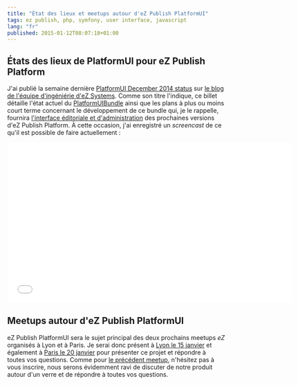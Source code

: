 ```yaml
---
title: "État des lieux et meetups autour d'eZ Publish PlatformUI"
tags: ez publish, php, symfony, user interface, javascript
lang: "fr"
published: 2015-01-12T08:07:18+01:00
---
```


## États des lieux de PlatformUI pour eZ Publish Platform

J'ai publié la semaine dernière [PlatformUI December 2014
status](http://share.ez.no/blogs/core-development-team/platformui-december-2014-status)
sur [le blog de l'équipe d'ingéniérie d'eZ
Systems](http://share.ez.no/blogs/core-development-team). Comme son titre
l'indique, ce billet détaille l'état actuel du
[PlatformUIBundle](https://github.com/ezsystems/PlatformUIBundle) ainsi que les
plans à plus ou moins court terme concernant le développement de ce bundle qui,
je le rappelle, fournira [l'interface éditoriale et
d'administration](http://damien.pobel.fr/post/future-ez-publish-platform-ui) des
prochaines versions d'eZ Publish Platform. À cette occasion, j'ai enregistré un
*screencast* de ce qu'il est possible de faire actuellement&nbsp;:

<iframe width="660" height="371" src="//www.youtube.com/embed/jY-vCR7HPuo"
frameborder="0" allowfullscreen></iframe>

## Meetups autour d'eZ Publish PlatformUI

eZ Publish PlatformUI sera le sujet principal des deux prochains meetups *eZ*
organisés à Lyon et à Paris. Je serai donc présent à [Lyon le 15
janvier](http://www.meetup.com/Lyon-eZ-Publish-Meetup/events/219253452/) et
également à [Paris le 20
janvier](http://www.meetup.com/ezpublish-paris-meetup/events/219801118/) pour
présenter ce projet et répondre à toutes vos questions. Comme pour [le précédent
meetup](/post/ez-publish-5-4-meetup-lyon), n'hésitez pas à vous inscrire, nous
serons évidemment ravi de discuter de notre produit autour d'un verre et de
répondre à toutes vos questions.
